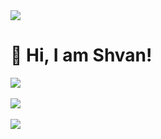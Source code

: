 <img src="https://komarev.com/ghpvc/?username=Sh89hkm&color=blue"/>

<h1>👋 Hi, I am Shvan! </h1>

![](https://github-readme-stats.vercel.app/api/top-langs/?username=Sh89hkm&theme=shadow_blue&hide_border=false&layout=compact&hide_progress=true) <br/><br/>
![](https://github-readme-stats.vercel.app/api?username=Sh89hkm&show_icons=true&theme=shadow_blue) <br/> <br/>
![](https://github-readme-streak-stats.herokuapp.com/?user=Sh89hkm&theme=shadow_blue&hide_border=false)

